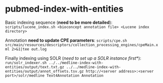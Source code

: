 # pubmed-index-with-entities
Basic indexing sequence (**need to be more detailed**):
``
scripts/lucene_index.sh <bioconcept annotation file> <Lucene index directory>
``

Annotation **need to update CPE parameters**:
``
scripts/cpe.sh src/main/resources/descriptors/collection_processing_engines/cpeMain.xml 2>&1|tee out.log
``

Finally indexing using SOLR (*need to set up a SOLR instance first**):
``
run/solr_indexer.sh ../../medline-index-with-entities/output/text.txt.gz ../../medline-index-with-entities/output/annot_offsets.tsv.gz http://<server address>:<server port>/solr/medline Text4Annotation Annotation
``
